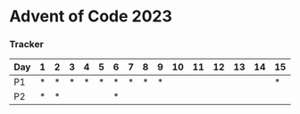 # Advent of Code 2023

### Tracker
|Day|1|2|3|4|5|6|7|8|9|10|11|12|13|14|15|16|17|18|19|20|21|22|23|24|25|26|
|---|---|---|---|---|---|---|---|---|---|---|---|---|---|---|---|---|---|---|---|---|---|---|---|---|---|---|
|P1|*|*|*|*|*|*|*|*|*||||||*||||||||||||
|P2|*|*| | | |*|||||||||||||||||||||
